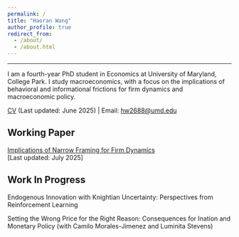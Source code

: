 ```yaml
---
permalink: /
title: "Haoran Wang"
author_profile: true
redirect_from: 
  - /about/
  - /about.html
---
```


-----------

I am a fourth-year PhD student in Economics at University of Maryland, College Park. I study macroeconomics, with a focus on the implications of behavioral and informational frictions for firm dynamics and macroeconomic policy. 

[CV](files/Haoran_Wang_CV_June_2025.pdf) (Last updated: June 2025) | Email: [hw2688@umd.edu](hw2688@umd.edu)


Working Paper
-------------
[Implications of Narrow Framing for Firm Dynamics](files/NF_draft_July_2025.pdf) <br>
[Last updated: July 2025]

Work In Progress
----------------

Endogenous Innovation with Knightian Uncertainty: Perspectives from Reinforcement Learning

Setting the Wrong Price for the Right Reason: Consequences for Ination and Monetary Policy (with Camilo Morales-Jimenez and Luminita Stevens)
